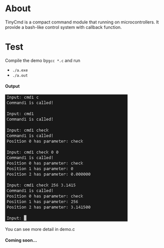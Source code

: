 # About
TinyCmd is a compact command module that running on microcontrollers. It provide a bash-like control system with callback function.



# Test

Compile the demo  by`gcc *.c` and run

- `./a.exe`
- `./a.out`



#### Output

<img src=".\media\output.jpg" alt="Spell Card" width="400" height="auto">



You can see more detail in demo.c



#### Coming soon...
